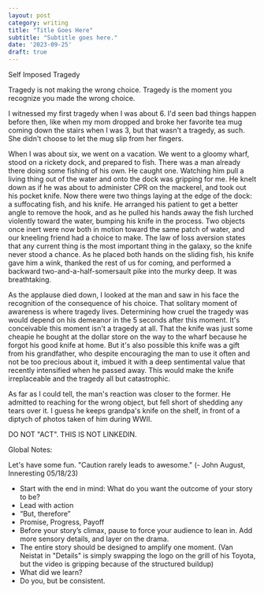 ```yaml
---
layout: post
category: writing
title: "Title Goes Here"
subtitle: "Subtitle goes here."
date: '2023-09-25'
draft: true
---
```


<!-- The following is the outline. Very matter-of-fact. Add color on the next pass. -->

Self Imposed Tragedy

Tragedy is not making the wrong choice. Tragedy is the moment you recognize you made the wrong choice.

I witnessed my first tragedy when I was about 6. I'd seen bad things happen before then, like when my mom dropped and broke her favorite tea mug coming down the stairs when I was 3, but that wasn't a tragedy, as such. She didn't choose to let the mug slip from her fingers.

When I was about six, we went on a vacation. We went to a gloomy wharf, stood on a rickety dock, and prepared to fish. There was a man already there doing some fishing of his own. He caught one. Watching him pull a living thing out of the water and onto the dock was gripping for me. He knelt down as if he was about to administer CPR on the mackerel, and took out his pocket knife. Now there were two things laying at the edge of the dock: a suffocating fish, and his knife. He arranged his patient to get a better angle to remove the hook, and as he pulled his hands away the fish lurched violently toward the water, bumping his knife in the process. Two objects once inert were now both in motion toward the same patch of water, and our kneeling friend had a choice to make. The law of loss aversion states that any current thing is the most important thing in the galaxy, so the knife never stood a chance. As he placed both hands on the sliding fish, his knife gave him a wink, thanked the rest of us for coming, and performed a backward two-and-a-half-somersault pike into the murky deep. It was breathtaking.

As the applause died down, I looked at the man and saw in his face the recognition of the consequence of his choice. That solitary moment of awareness is where tragedy lives. Determining how cruel the tragedy was would depend on his demeanor in the 5 seconds after this moment. It's conceivable this moment isn't a tragedy at all. That the knife was just some cheapie he bought at the dollar store on the way to the wharf because he forgot his good knife at home. But it's also possible this knife was a gift from his grandfather, who despite encouraging the man to use it often and not be too precious about it, imbued it with a deep sentimental value that recently intensified when he passed away. This would make the knife irreplaceable and the tragedy all but catastrophic.

As far as I could tell, the man's reaction was closer to the former. He admitted to reaching for the wrong object, but fell short of shedding any tears over it. I guess he keeps grandpa's knife on the shelf, in front of a diptych of photos taken of him during WWII.





DO NOT "ACT". THIS IS NOT LINKEDIN.

Global Notes:

Let's have some fun. "Caution rarely leads to awesome." (- John August, Inneresting 05/18/23)

- Start with the end in mind: What do you want the outcome of your story to be?
- Lead with action
- “But, therefore”
- Promise, Progress, Payoff
- Before your story’s climax, pause to force your audience to lean in. Add more sensory details, and layer on the drama.
- The entire story should be designed to amplify one moment. (Van Neistat in "Details" is simply swapping the logo on the grill of his Toyota, but the video is gripping because of the structured buildup)
- What did we learn?
- Do you, but be consistent.
